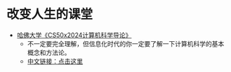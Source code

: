 # 改变人生的课堂

- [哈佛大学《CS50x2024计算机科学导论》](https://cs50.harvard.edu/x/2024/)
  - 不一定要完全理解，但信息化时代的你一定要了解一下计算机科学的基本概念和方法论。 
  - [中文链接：点击这里](https://www.bilibili.com/video/BV16k4y1X7KZ/?vd_source=accb82c8b70888ffa17d93b7ef831b33)